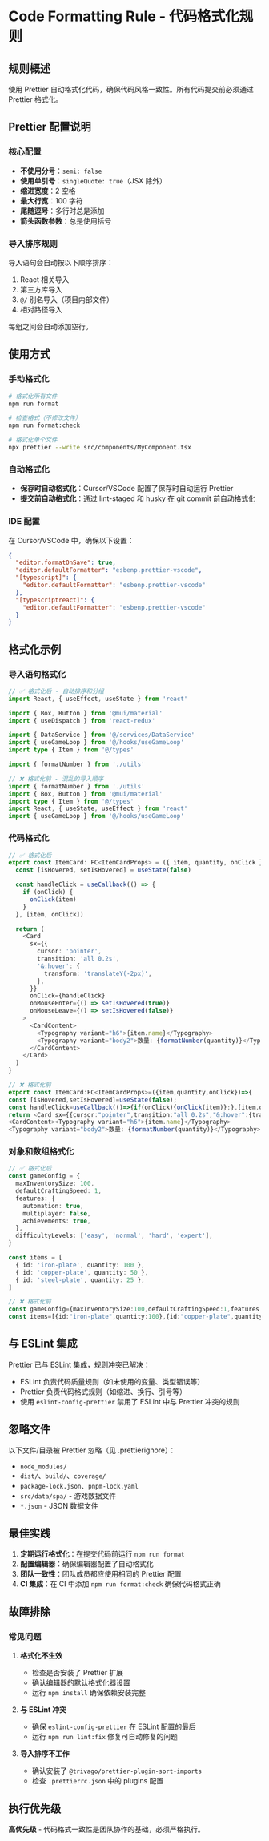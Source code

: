 # Code Formatting Rule - 代码格式化规则

## 规则概述

使用 Prettier 自动格式化代码，确保代码风格一致性。所有代码提交前必须通过 Prettier 格式化。

## Prettier 配置说明

### 核心配置

- **不使用分号**：`semi: false`
- **使用单引号**：`singleQuote: true`（JSX 除外）
- **缩进宽度**：2 空格
- **最大行宽**：100 字符
- **尾随逗号**：多行时总是添加
- **箭头函数参数**：总是使用括号

### 导入排序规则

导入语句会自动按以下顺序排序：

1. React 相关导入
2. 第三方库导入
3. `@/` 别名导入（项目内部文件）
4. 相对路径导入

每组之间会自动添加空行。

## 使用方式

### 手动格式化

```bash
# 格式化所有文件
npm run format

# 检查格式（不修改文件）
npm run format:check

# 格式化单个文件
npx prettier --write src/components/MyComponent.tsx
```

### 自动格式化

- **保存时自动格式化**：Cursor/VSCode 配置了保存时自动运行 Prettier
- **提交前自动格式化**：通过 lint-staged 和 husky 在 git commit 前自动格式化

### IDE 配置

在 Cursor/VSCode 中，确保以下设置：

```json
{
  "editor.formatOnSave": true,
  "editor.defaultFormatter": "esbenp.prettier-vscode",
  "[typescript]": {
    "editor.defaultFormatter": "esbenp.prettier-vscode"
  },
  "[typescriptreact]": {
    "editor.defaultFormatter": "esbenp.prettier-vscode"
  }
}
```

## 格式化示例

### 导入语句格式化

```typescript
// ✅ 格式化后 - 自动排序和分组
import React, { useEffect, useState } from 'react'

import { Box, Button } from '@mui/material'
import { useDispatch } from 'react-redux'

import { DataService } from '@/services/DataService'
import { useGameLoop } from '@/hooks/useGameLoop'
import type { Item } from '@/types'

import { formatNumber } from './utils'

// ❌ 格式化前 - 混乱的导入顺序
import { formatNumber } from './utils'
import { Box, Button } from '@mui/material'
import type { Item } from '@/types'
import React, { useState, useEffect } from 'react'
import { useGameLoop } from '@/hooks/useGameLoop'
```

### 代码格式化

```typescript
// ✅ 格式化后
export const ItemCard: FC<ItemCardProps> = ({ item, quantity, onClick }) => {
  const [isHovered, setIsHovered] = useState(false)

  const handleClick = useCallback(() => {
    if (onClick) {
      onClick(item)
    }
  }, [item, onClick])

  return (
    <Card
      sx={{
        cursor: 'pointer',
        transition: 'all 0.2s',
        '&:hover': {
          transform: 'translateY(-2px)',
        },
      }}
      onClick={handleClick}
      onMouseEnter={() => setIsHovered(true)}
      onMouseLeave={() => setIsHovered(false)}
    >
      <CardContent>
        <Typography variant="h6">{item.name}</Typography>
        <Typography variant="body2">数量: {formatNumber(quantity)}</Typography>
      </CardContent>
    </Card>
  )
}

// ❌ 格式化前
export const ItemCard:FC<ItemCardProps>=({item,quantity,onClick})=>{
const [isHovered,setIsHovered]=useState(false);
const handleClick=useCallback(()=>{if(onClick){onClick(item)};},[item,onClick]);
return <Card sx={{cursor:"pointer",transition:"all 0.2s","&:hover":{transform:"translateY(-2px)"}}} onClick={handleClick} onMouseEnter={()=>setIsHovered(true)} onMouseLeave={()=>setIsHovered(false)}>
<CardContent><Typography variant="h6">{item.name}</Typography>
<Typography variant="body2">数量: {formatNumber(quantity)}</Typography></CardContent></Card>}
```

### 对象和数组格式化

```typescript
// ✅ 格式化后
const gameConfig = {
  maxInventorySize: 100,
  defaultCraftingSpeed: 1,
  features: {
    automation: true,
    multiplayer: false,
    achievements: true,
  },
  difficultyLevels: ['easy', 'normal', 'hard', 'expert'],
}

const items = [
  { id: 'iron-plate', quantity: 100 },
  { id: 'copper-plate', quantity: 50 },
  { id: 'steel-plate', quantity: 25 },
]

// ❌ 格式化前
const gameConfig={maxInventorySize:100,defaultCraftingSpeed:1,features:{automation:true,multiplayer:false,achievements:true},difficultyLevels:["easy","normal","hard","expert"]}
const items=[{id:"iron-plate",quantity:100},{id:"copper-plate",quantity:50},{id:"steel-plate",quantity:25}]
```

## 与 ESLint 集成

Prettier 已与 ESLint 集成，规则冲突已解决：

- ESLint 负责代码质量规则（如未使用的变量、类型错误等）
- Prettier 负责代码格式规则（如缩进、换行、引号等）
- 使用 `eslint-config-prettier` 禁用了 ESLint 中与 Prettier 冲突的规则

## 忽略文件

以下文件/目录被 Prettier 忽略（见 .prettierignore）：

- `node_modules/`
- `dist/`、`build/`、`coverage/`
- `package-lock.json`、`pnpm-lock.yaml`
- `src/data/spa/` - 游戏数据文件
- `*.json` - JSON 数据文件

## 最佳实践

1. **定期运行格式化**：在提交代码前运行 `npm run format`
2. **配置编辑器**：确保编辑器配置了自动格式化
3. **团队一致性**：团队成员都应使用相同的 Prettier 配置
4. **CI 集成**：在 CI 中添加 `npm run format:check` 确保代码格式正确

## 故障排除

### 常见问题

1. **格式化不生效**
   - 检查是否安装了 Prettier 扩展
   - 确认编辑器的默认格式化器设置
   - 运行 `npm install` 确保依赖安装完整

2. **与 ESLint 冲突**
   - 确保 `eslint-config-prettier` 在 ESLint 配置的最后
   - 运行 `npm run lint:fix` 修复可自动修复的问题

3. **导入排序不工作**
   - 确认安装了 `@trivago/prettier-plugin-sort-imports`
   - 检查 `.prettierrc.json` 中的 plugins 配置

## 执行优先级

**高优先级** - 代码格式一致性是团队协作的基础，必须严格执行。
